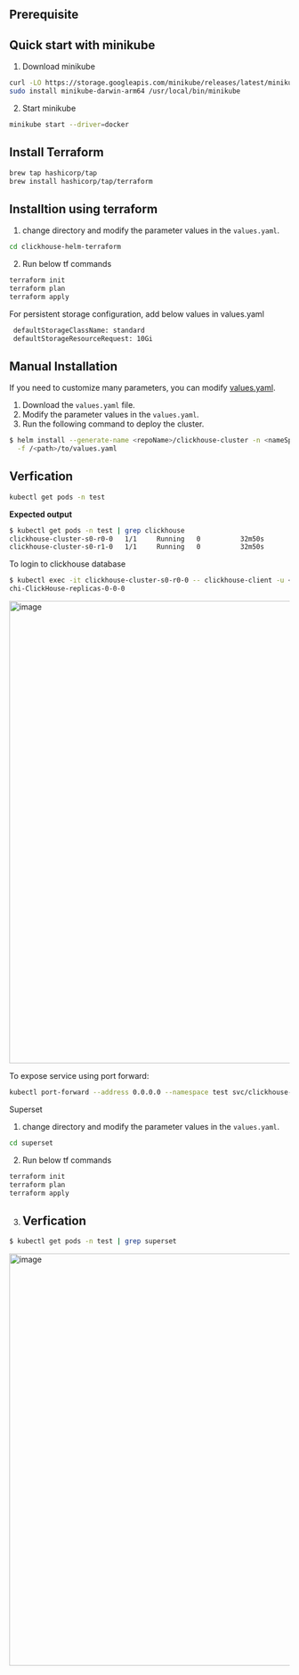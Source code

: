 ## Prerequisite

## Quick start with minikube

1) Download minikube
```bash
curl -LO https://storage.googleapis.com/minikube/releases/latest/minikube-darwin-arm64
sudo install minikube-darwin-arm64 /usr/local/bin/minikube
```
2) Start minikube
```bash
minikube start --driver=docker
```

## Install Terraform
```bash
brew tap hashicorp/tap
brew install hashicorp/tap/terraform
```

## Installtion using terraform

1) change directory and modify the parameter values in the `values.yaml`.
```bash
cd clickhouse-helm-terraform
```
2) Run below tf commands
```bash
terraform init
terraform plan
terraform apply
```
For persistent storage configuration, add below values in values.yaml
```bash
 defaultStorageClassName: standard
 defaultStorageResourceRequest: 10Gi
```

## Manual Installation

If you need to customize many parameters, you can modify [values.yaml](../clickhouse-cluster-helm/values.yaml).

1. Download the `values.yaml` file.
2. Modify the parameter values in the `values.yaml`.
3. Run the following command to deploy the cluster.

```bash
$ helm install --generate-name <repoName>/clickhouse-cluster -n <nameSpace>\
  -f /<path>/to/values.yaml
```


## Verfication
``` bash
kubectl get pods -n test
```


**Expected output**

```bash
$ kubectl get pods -n test | grep clickhouse
clickhouse-cluster-s0-r0-0   1/1     Running   0          32m50s
clickhouse-cluster-s0-r1-0   1/1     Running   0          32m50s
```
To login to clickhouse database 

```bash
$ kubectl exec -it clickhouse-cluster-s0-r0-0 -- clickhouse-client -u <username> --password=<password> --query='select hostName()'
chi-ClickHouse-replicas-0-0-0
```


<img width="829" alt="image" src="https://user-images.githubusercontent.com/31353777/178678942-020fae74-b8e3-42ab-bf9c-4bd00d852812.png">

To expose service using port forward:
```bash
kubectl port-forward --address 0.0.0.0 --namespace test svc/clickhouse-cluster-s0-r0 8123:8123 
```

Superset

1) change directory and modify the parameter values in the `values.yaml`.
```bash
cd superset
```
2) Run below tf commands
```bash
terraform init
terraform plan
terraform apply
```
3) ## Verfication
```bash
$ kubectl get pods -n test | grep superset
```
<img width="739" alt="image" src="https://user-images.githubusercontent.com/31353777/178700418-3f965303-7e85-4f35-9ff4-2888751658bd.png">


